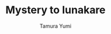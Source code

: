 ---
layout: post
title:  Mystery to Iunakare
author: Tamura Yumi
outcome: 🚫 Dropped (Licensed)
imgPath: mystery.png
href: https://mangadex.org/title/07d3503f-d35e-4dd2-aeb3-3973f7d20750/mystery-to-iunakare
---